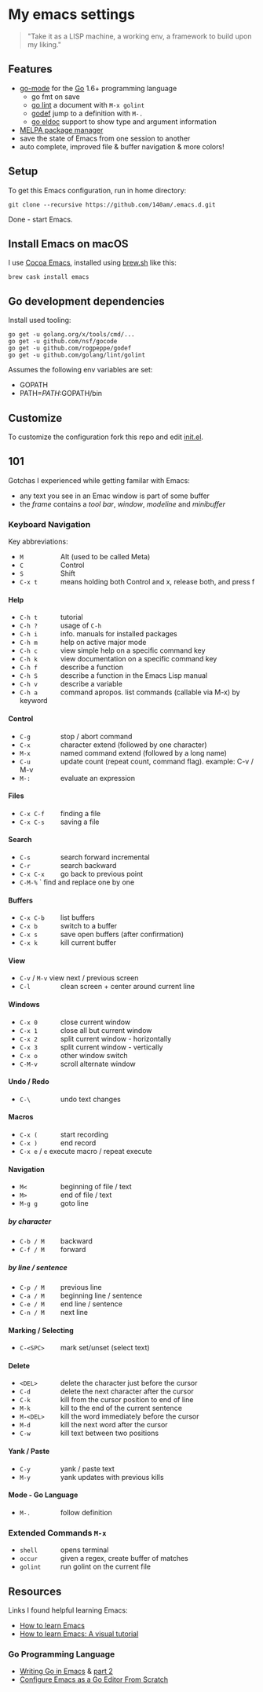 # My emacs settings

> "Take it as a LISP machine, a working env, a framework to build upon my liking."


## Features

- [go-mode](https://github.com/dominikh/go-mode.el) for the [Go](https://golang.org/) 1.6+ programming language
  - go fmt on save
  - [go lint](https://github.com/golang/lint) a document with `M-x golint`
  - [godef](https://github.com/rogpeppe/godef) jump to a definition with `M-.`
  - [go eldoc](https://github.com/syohex/emacs-go-eldoc) support to show type and argument information
- [MELPA package manager](https://melpa.org/)
- save the state of Emacs from one session to another
- auto complete, improved file & buffer navigation & more colors!

## Setup

To get this Emacs configuration, run in home directory:

    git clone --recursive https://github.com/140am/.emacs.d.git

Done - start Emacs.

## Install Emacs on macOS

I use [Cocoa Emacs](https://emacsformacosx.com/), installed using [brew.sh](http://brew.sh/) like this:

    brew cask install emacs

## Go development dependencies

Install used tooling:

```
go get -u golang.org/x/tools/cmd/...
go get -u github.com/nsf/gocode
go get -u github.com/rogpeppe/godef
go get -u github.com/golang/lint/golint
```

Assumes the following env variables are set:

- GOPATH
- PATH=$PATH:$GOPATH/bin

## Customize

To customize the configuration fork this repo and edit [init.el](init.el).


## 101

Gotchas I experienced while getting familar with Emacs:

- any text you see in an Emac window is part of some buffer
- the *frame* contains a *tool bar*, *window*, *modeline* and *minibuffer*

### Keyboard Navigation

Key abbreviations:

- `M          ` Alt (used to be called Meta)
- `C          ` Control
- `S          ` Shift
- `C-x t      ` means holding both Control and x, release both, and press f

#### Help

- `C-h t      ` tutorial
- `C-h ?      ` usage of `C-h`
- `C-h i      ` info. manuals for installed packages
- `C-h m      ` help on active major mode
- `C-h c      ` view simple help on a specific command key
- `C-h k      ` view documentation on a specific command key
- `C-h f      ` describe a function
- `C-h S      ` describe a function in the Emacs Lisp manual
- `C-h v      ` describe a variable
- `C-h a      ` command apropos. list commands (callable via M-x) by keyword

#### Control

- `C-g        ` stop / abort command
- `C-x        ` character extend (followed by one character)
- `M-x        ` named command extend (followed by a long name)
- `C-u        ` update count (repeat count, command flag). example: C-v / M-v
- `M-:        ` evaluate an expression

#### Files

- `C-x C-f    ` finding a file
- `C-x C-s    ` saving a file

#### Search

- `C-s        ` search forward incremental
- `C-r        ` search backward
- `C-x C-x    ` go back to previous point
- `C-M-%`     ` find and replace one by one

#### Buffers

- `C-x C-b    ` list buffers
- `C-x b      ` switch to a buffer
- `C-x s      ` save open buffers (after confirmation)
- `C-x k      ` kill current buffer

#### View

- `C-v` / `M-v` view next / previous screen
- `C-l        ` clean screen + center around current line

#### Windows

- `C-x 0      ` close current window
- `C-x 1      ` close all but current window
- `C-x 2      ` split current window - horizontally
- `C-x 3      ` split current window - vertically
- `C-x o      ` other window switch
- `C-M-v      ` scroll alternate window

#### Undo / Redo

- `C-\        ` undo text changes

#### Macros

- `C-x (      ` start recording
- `C-x )      ` end record
- `C-x e` / `e` execute macro / repeat execute

#### Navigation

- `M<         ` beginning of file / text
- `M>         ` end of file / text
- `M-g g      ` goto line

##### by character

- `C-b / M    ` backward
- `C-f / M    ` forward

##### by line / sentence

- `C-p / M    ` previous line
- `C-a / M    ` beginning line / sentence
- `C-e / M    ` end line / sentence
- `C-n / M    ` next line

#### Marking / Selecting

- `C-<SPC>    ` mark set/unset (select text)

#### Delete

- `<DEL>      ` delete the character just before the cursor
- `C-d        ` delete the next character after the cursor 
- `C-k        ` kill from the cursor position to end of line 
- `M-k        ` kill to the end of the current sentence 
- `M-<DEL>    ` kill the word immediately before the cursor 
- `M-d        ` kill the next word after the cursor 
- `C-w        ` kill text between two positions

#### Yank / Paste

- `C-y        ` yank / paste text
- `M-y        ` yank updates with previous kills

#### Mode - Go Language

- `M-.        ` follow definition


### Extended Commands `M-x`

- `shell      ` opens terminal
- `occur      ` given a regex, create buffer of matches
- `golint     ` run golint on the current file


## Resources

Links I found helpful learning Emacs:

- [How to learn Emacs](http://david.rothlis.net/emacs/tutorial.html)
- [How to learn Emacs: A visual tutorial](http://sachachua.com/begin-emacs)

### Go Programming Language

- [Writing Go in Emacs](https://dominik.honnef.co/posts/2013/03/emacs-go-1/) & [part 2](https://dominik.honnef.co/posts/2013/08/emacs-go-2/)
- [Configure Emacs as a Go Editor From Scratch](http://tleyden.github.io/blog/2014/05/22/configure-emacs-as-a-go-editor-from-scratch/)
